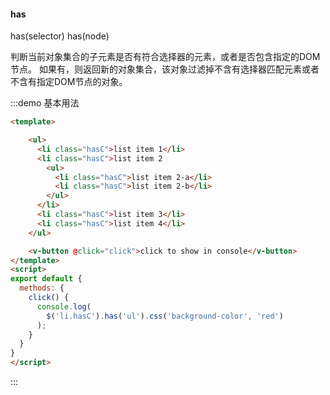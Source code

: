 #### has

has(selector)
has(node) 

判断当前对象集合的子元素是否有符合选择器的元素，或者是否包含指定的DOM节点。
如果有，则返回新的对象集合，该对象过滤掉不含有选择器匹配元素或者不含有指定DOM节点的对象。

:::demo 基本用法
```html
<template>

    <ul>
      <li class="hasC">list item 1</li>
      <li class="hasC">list item 2
        <ul>
          <li class="hasC">list item 2-a</li>
          <li class="hasC">list item 2-b</li>
        </ul>
      </li>
      <li class="hasC">list item 3</li>
      <li class="hasC">list item 4</li>
    </ul>

    <v-button @click="click">click to show in console</v-button>
</template>
<script>
export default {
  methods: {
    click() {
      console.log(
        $('li.hasC').has('ul').css('background-color', 'red')
      );
    }
  }
}
</script>
```
:::
